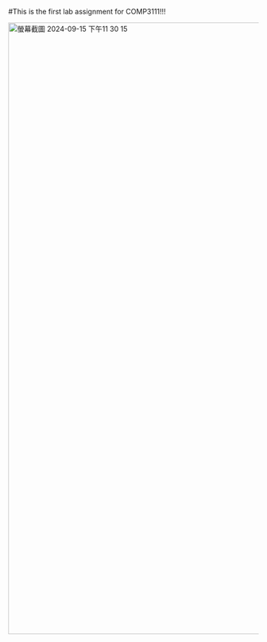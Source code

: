 #This is the first lab assignment for COMP3111!!!

<img width="1230" alt="螢幕截圖 2024-09-15 下午11 30 15" src="https://github.com/user-attachments/assets/657e9c0e-b25e-4d8c-a40f-0248d931e392">


